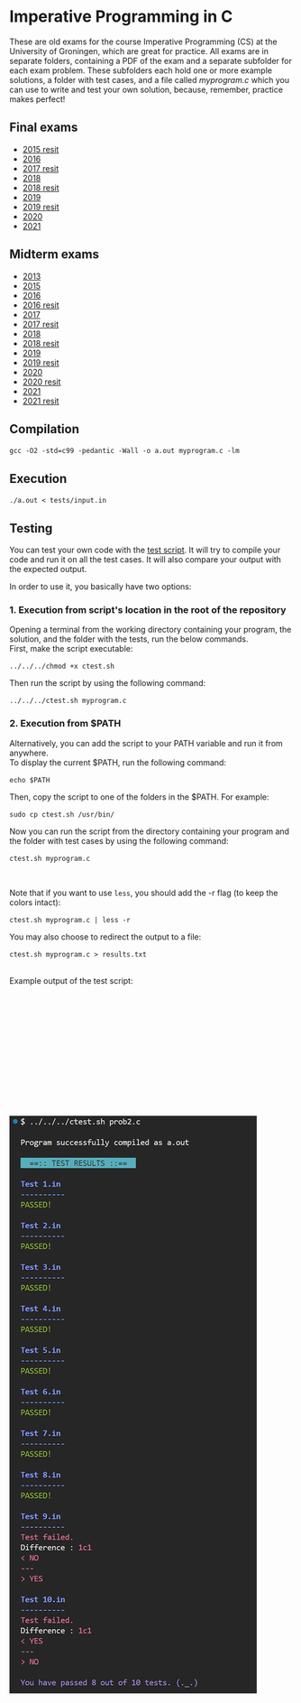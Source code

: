 # Imperative Programming in C

These are old exams for the course Imperative Programming (CS) at the University of Groningen, which are great for practice. 
All exams are in separate folders, containing a PDF of the exam and a separate subfolder for each exam problem. These subfolders each hold one or more example solutions, a folder with test cases, and a file called *myprogram.c* which you can use to write and test your own solution, because, remember, practice makes perfect!  

## Final exams

- [2015 resit](https://github.com/pl3onasm/Imperative-programming/tree/main/Finals/2015resit)
- [2016](https://github.com/pl3onasm/Imperative-programming/tree/main/Finals/2016)
- [2017 resit](https://github.com/pl3onasm/Imperative-programming/tree/main/Finals/2017resit)
- [2018](https://github.com/pl3onasm/Imperative-programming/tree/main/Finals/2018)
- [2018 resit](https://github.com/pl3onasm/Imperative-programming/tree/main/Finals/2018resit)
- [2019](https://github.com/pl3onasm/Imperative-programming/tree/main/Finals/2019)
- [2019 resit](https://github.com/pl3onasm/Imperative-programming/tree/main/Finals/2019resit)
- [2020](https://github.com/pl3onasm/Imperative-programming/tree/main/Finals/2020)
- [2021](https://github.com/pl3onasm/Imperative-programming/tree/main/Finals/2021)

## Midterm exams

- [2013](https://github.com/pl3onasm/Imperative-programming/tree/main/Midterms/mid2013)
- [2015](https://github.com/pl3onasm/Imperative-programming/tree/main/Midterms/mid2015)
- [2016](https://github.com/pl3onasm/Imperative-programming/tree/main/Midterms/mid2016)
- [2016 resit](https://github.com/pl3onasm/Imperative-programming/tree/main/Midterms/mid2016resit)
- [2017](https://github.com/pl3onasm/Imperative-programming/tree/main/Midterms/mid2017)
- [2017 resit](https://github.com/pl3onasm/Imperative-programming/tree/main/Midterms/mid2017resit)
- [2018](https://github.com/pl3onasm/Imperative-programming/tree/main/Midterms/mid2018)
- [2018 resit](https://github.com/pl3onasm/Imperative-programming/tree/main/Midterms/mid2018resit)
- [2019](https://github.com/pl3onasm/Imperative-programming/tree/main/Midterms/mid2019)
- [2019 resit](https://github.com/pl3onasm/Imperative-programming/tree/main/Midterms/mid2019resit)
- [2020](https://github.com/pl3onasm/Imperative-programming/tree/main/Midterms/mid2020)
- [2020 resit](https://github.com/pl3onasm/Imperative-programming/tree/main/Midterms/mid2020resit)
- [2021](https://github.com/pl3onasm/Imperative-programming/tree/main/Midterms/mid2021)
- [2021 resit](https://github.com/pl3onasm/Imperative-programming/tree/main/Midterms/mid2021resit)

## Compilation

```
gcc -O2 -std=c99 -pedantic -Wall -o a.out myprogram.c -lm
```  

## Execution

```
./a.out < tests/input.in
```

## Testing

You can test your own code with the [test script](https://github.com/pl3onasm/Imperative-programming/blob/main/ctest.sh). It will try to compile your code and run it on all the test cases. It will also compare your output with the expected output. 

In order to use it, you basically have two options: 
### 1. Execution from script's location in the root of the repository  

Opening a terminal from the working directory containing your program, the solution, and the folder with the tests, run the below commands.  
First, make the script executable:
```
../../../chmod +x ctest.sh
```
Then run the script by using the following command:
```
../../../ctest.sh myprogram.c
```

### 2. Execution from $PATH  

Alternatively, you can add the script to your PATH variable and run it from anywhere.  
To display the current $PATH, run the following command:
```
echo $PATH
```
Then, copy the script to one of the folders in the $PATH. For example:
```
sudo cp ctest.sh /usr/bin/
```
Now you can run the script from the directory containing your program and the folder with test cases by using the following command:
```
ctest.sh myprogram.c
```  

&nbsp;&nbsp;&nbsp;&nbsp;&nbsp;&nbsp;  
  
Note that if you want to use ```less```, you should add the -r flag (to keep the colors intact):
```
ctest.sh myprogram.c | less -r
```
You may also choose to redirect the output to a file:
``` 
ctest.sh myprogram.c > results.txt
```
&nbsp;&nbsp;&nbsp;&nbsp;&nbsp;&nbsp;  
Example output of the test script:  
&nbsp;&nbsp;&nbsp;&nbsp;&nbsp;&nbsp;  

<p align="center" width="70%">
<img src="example.jpg"
     alt="Example output"
     style="float: left; padding-top:200px" />  
</p> 